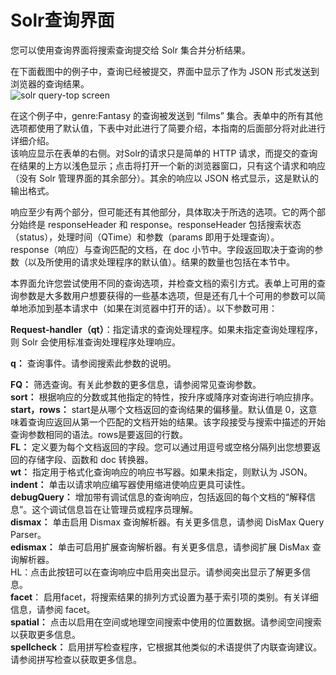 # Solr查询界面

您可以使用查询界面将搜索查询提交给 Solr 集合并分析结果。
      
  
在下面截图中的例子中，查询已经被提交，界面中显示了作为 JSON 形式发送到浏览器的查询结果。  
![solr query-top screen](http://lucene.apache.org/solr/guide/7_0/images/query-screen/query-top.png)

在这个例子中，genre:Fantasy 的查询被发送到 “films” 集合。表单中的所有其他选项都使用了默认值，下表中对此进行了简要介绍，本指南的后面部分将对此进行详细介绍。  
该响应显示在表单的右侧。对Solr的请求只是简单的 HTTP 请求，而提交的查询在结果的上方以浅色显示；点击将打开一个新的浏览器窗口，只有这个请求和响应（没有 Solr 管理界面的其余部分）。其余的响应以 JSON 格式显示，这是默认的输出格式。

响应至少有两个部分，但可能还有其他部分，具体取决于所选的选项。它的两个部分始终是 responseHeader 和 response。responseHeader 包括搜索状态（status），处理时间（QTime）和参数（params 即用于处理查询）。  
response（响应）与查询匹配的文档，在 doc 小节中。字段返回取决于查询的参数（以及所使用的请求处理程序的默认值）。结果的数量也包括在本节中。

本界面允许您尝试使用不同的查询选项，并检查文档的索引方式。表单上可用的查询参数是大多数用户想要获得的一些基本选项，但是还有几十个可用的参数可以简单地添加到基本请求中（如果在浏览器中打开的话）。以下参数可用：

**Request-handler（qt）**：指定请求的查询处理程序。如果未指定查询处理程序，则 Solr 会使用标准查询处理程序处理响应。

**q：** 查询事件。请参阅搜索此参数的说明。

**FQ：** 筛选查询。有关此参数的更多信息，请参阅常见查询参数。  
**sort：** 根据响应的分数或其他指定的特性，按升序或降序对查询进行响应排序。  
**start，rows：** start是从哪个文档返回的查询结果的偏移量。默认值是 0，这意味着查询应返回从第一个匹配的文档开始的结果。该字段接受与搜索中描述的开始查询参数相同的语法。rows是要返回的行数。  
**FL：** 定义要为每个文档返回的字段。您可以通过用逗号或空格分隔列出您想要返回的存储字段、函数和 doc 转换器。  
**wt：** 指定用于格式化查询响应的响应书写器。如果未指定，则默认为 JSON。  
**indent：** 单击以请求响应编写器使用缩进使响应更具可读性。  
**debugQuery：** 增加带有调试信息的查询响应，包括返回的每个文档的“解释信息”。这个调试信息旨在让管理员或程序员理解。  
**dismax：** 单击启用 Dismax 查询解析器。有关更多信息，请参阅 DisMax Query Parser。  
**edismax：** 单击可启用扩展查询解析器。有关更多信息，请参阅扩展 DisMax 查询解析器。  
HL：点击此按钮可以在查询响应中启用突出显示。请参阅突出显示了解更多信息。  
**facet**： 启用facet，将搜索结果的排列方式设置为基于索引项的类别。有关详细信息，请参阅 facet。  
**spatial：** 点击以启用在空间或地理空间搜索中使用的位置数据。请参阅空间搜索以获取更多信息。  
**spellcheck：** 启用拼写检查程序，它根据其他类似的术语提供了内联查询建议。请参阅拼写检查以获取更多信息。  
